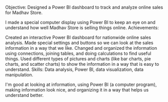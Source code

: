 Objective: Designed a Power BI dashboard to track and analyze online sales for Madhav Store.

I made a special computer display using Power BI to keep an eye on and understand how well Madhav Store is selling things online.
Achievements:

Created an interactive Power BI dashboard for nationwide online sales analysis.
Made special settings and buttons so we can look at the sales information in a way that we like.
Changed and organized the information using connections, joining tables, and doing calculations to find useful things.
Used different types of pictures and charts (like bar charts, pie charts, and scatter charts) to show the information in a way that is easy to understand.
Skills: Data analysis, Power BI, data visualization, data manipulation.

I'm good at looking at information, using Power BI (a computer program), making information look nice, and organizing it in a way that helps us understand better.
